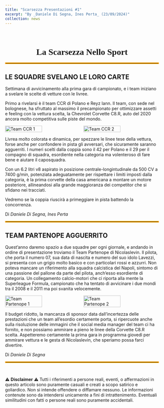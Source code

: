 ```yaml
---
title: "Scarsezza Presentazioni #1"
excerpt: "By _Daniele Di Segna, Ines Perta_ (23/09/2024)"
collection: news
---
```


<br>

<h1 style="text-align: center; font-family: Algerian;">La Scarsezza Nello Sport</h1>
<hr style="border: 2px solid orange;" />

## LE SQUADRE SVELANO LE LORO CARTE

Settimana di avvicinamento alla prima gara di campionato, e i team iniziano a svelare le scelte di vetture con le livree.

Primo a rivelarsi è il team CCR di Polano e Reyz Iann. Il team, con sede nel bolognese, ha sfruttato al massimo il precampionato per ottimizzare assetti e feeling con la vettura scelta, la Chevrolet Corvette C8.R, auto del 2020 ancora molto competitiva sulle piste del mondo.

<div style="display: flex; justify-content: space-between;">
    <img src="../news_images/team_ccr2_news.jpeg" alt="Team CCR 1" style="width:49%;"/>
    <img src="../news_images/team_ccr1_news.jpeg" alt="Team CCR 2" style="width:49%;"/>
</div>

Livrea molto colorata e dinamica, per spezzare le linee tese della vettura, forse anche per confondere in pista gli avversari, che sicuramente saranno agguerriti. I numeri scelti dalla coppia sono il 42 per Polano e il 29 per il compagno di squadra, esordiente nella categoria ma volenteroso di fare bene e aiutare il caposquadra.

Con un 6.2 litri v8 aspirato in posizione centrale-longintudinale da 500 CV a 7400 g/min, potenziata adeguatamente per rispettare i limiti imposti dalla categoria, è la prima corvette della casa americana a montare un motore posteriore, allineandosi alla grande maggioranza dei competitor che si sfidano nei tracciati.

Vedremo se la coppia riuscirà a primeggiare in pista battendo la concorrenza.

Di _Daniele Di Segna, Ines Perta_

<hr style="border: 2px solid orange;" />

## TEAM PARTENOPE AGGUERRITO

Quest’anno daremo spazio a due squadre per ogni giornale, e andando in ordine di presentazione troviamo il Team Partenope di Nicolaslevin. Il pilota, che porta il numero 07, sua data di nascita e numero del suo idolo Lavezzi, si presenta con un grigio molto basico e con particolari rossi e azzurri. Non poteva mancare un riferimento alla squadra calcistica del Napoli, sintomo di una passione del pallone da parte del pilota, anch’esso esordiente di categoria. Un collegamento calcio-motori che ci riporta alla mente la Superleague Formula, campionato che ha tentato di avvicinare i due mondi tra il 2008 e il 2011 ma poi svanita velocemente.

<div style="display: flex; justify-content: space-between;">
    <img src="../news_images/team_partenope1_news.jpeg" alt="Team Partenope 1" style="width:49%;"/>
    <img src="../news_images/team_partenope2_news.jpeg" alt="Team Partenope 2" style="width:49%;"/>
</div>

Il budget ridotto, la mancanza di sponsor data dall’incertezza delle prestazioni che un team all’esordio certamente porta, si ripercuote anche sulla risoluzione delle immagini che il social media manager del team ci ha fornito, e non possiamo ammirare a pieno le linee della Corvette C8.R scelta.
Aspetteremo certamente la prima gara in programma giovedì per ammirare vettura e le gesta di Nicolaslevin, che speriamo possa farci divertire.

Di _Daniele Di Segna_

<hr style="border: 2px solid orange;" />

<br>

⚠️ **Disclaimer** ⚠️
Tutti i riferimenti a persone reali, eventi, o affermazioni in questo articolo sono puramente casuali e creati a scopo satirico e goliardico. Non si intende offendere o diffamare nessuno. Le informazioni contenute sono da intendersi unicamente a fini di intrattenimento. Eventuali similitudini con fatti o persone reali sono puramente accidentali.